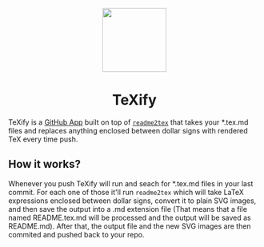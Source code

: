 <p align="center">
  <img width="128" src="https://image.ibb.co/gmVHga/logo.png" />
</p>

<h1 align="center">TeXify</h1>

TeXify is a [GitHub App](https://developer.github.com/apps/) built on top of [`readme2tex`](https://github.com/leegao/readme2tex) that takes your *.tex.md files and replaces anything enclosed between dollar signs with rendered TeX every time push.

## How it works?

Whenever you push TeXify will run and seach for *.tex.md files in your last commit. For each one of those it'll run `readme2tex` which will take LaTeX expressions enclosed between dollar signs, convert it to plain SVG images, and then save the output into a .md extension file (That means that a file named README.tex.md will be processed and the output will be saved as README.md). After that, the output file and the new SVG images are then commited and pushed back to your repo.

